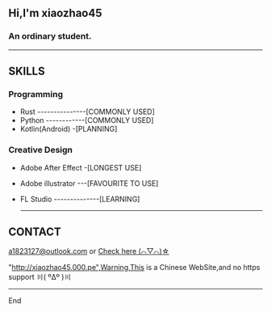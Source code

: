## Hi,I'm xiaozhao45
### An ordinary student.

---
## SKILLS
### Programming
- Rust ---------------[COMMONLY USED]
- Python ------------[COMMONLY USED]
- Kotlin(Android) -[PLANNING]

### Creative Design
- Adobe After Effect -[LONGEST USE]
- Adobe illustrator  ---[FAVOURITE TO USE]
- FL Studio  --------------[LEARNING]

  ---
## CONTACT
a1823127@outlook.com  or [Check here  (⌒▽⌒)☆ ](mailto:a1823127@outlook.com)

"http://xiaozhao45.000.pe",Warning,This is a Chinese WebSite,and no https support 〣( ºΔº )〣

  ---
  End
